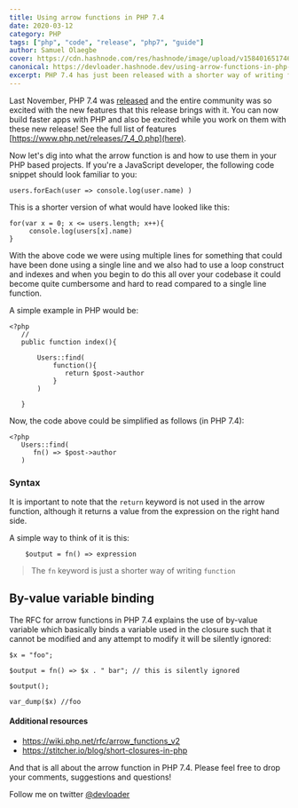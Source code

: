 ```yaml
---
title: Using arrow functions in PHP 7.4
date: 2020-03-12
category: PHP
tags: ["php", "code", "release", "php7", "guide"]
author: Samuel Olaegbe
cover: https://cdn.hashnode.com/res/hashnode/image/upload/v1584016517463/CJQ1Az-nt.png
canonical: https://devloader.hashnode.dev/using-arrow-functions-in-php-74-ck7oqwvor00jf64s1hdfr63ig
excerpt: PHP 7.4 has just been released with a shorter way of writing functions using the same arrow convention in languages like Javascript 
---
```

Last November, PHP 7.4 was [released](https://www.php.net/releases/7_4_0.php) and the entire community was so excited with the new features that this release brings with it. You can now build faster apps with PHP and also be excited while you work on them with these new release! See the full list of features [https://www.php.net/releases/7_4_0.php](here).

Now let's dig into what the arrow function is and how to use them in your PHP based projects. If you're a JavaScript developer, the following code snippet should look familiar to you:

````
users.forEach(user => console.log(user.name) )
````

This is a shorter version of what would have looked like this:

````
for(var x = 0; x <= users.length; x++){
     console.log(users[x].name)
}
````

With the above code we were using multiple lines for something that could have been done using a single line and we also had to use a loop construct and indexes and when you begin to do this all over your codebase it could become  quite cumbersome and hard to read compared to a single line function.

A simple example in PHP would be:

````
<?php
   //
   public function index(){

       Users::find(
           function(){
              return $post->author 
           }
       )

   }
````

Now, the code above could be simplified as follows (in PHP 7.4):

````
<?php
   Users::find(
      fn() => $post->author
   )
````

### Syntax
It is important to note that the `return` keyword is not used in the arrow function, although it returns a value from the expression on the right hand side.

A simple way to think of it is this:
````
    $output = fn() => expression
````

> The `fn` keyword is just a shorter way of writing `function`


## By-value variable binding
The RFC for arrow functions in PHP 7.4 explains the use of by-value variable which basically binds a variable used in the closure such that it cannot be modified and any attempt to modify it will be silently ignored:

````
$x = "foo";

$output = fn() => $x . " bar"; // this is silently ignored

$output();

var_dump($x) //foo
````


#### Additional resources
* https://wiki.php.net/rfc/arrow_functions_v2
* https://stitcher.io/blog/short-closures-in-php


And that is all about the arrow function in PHP 7.4. Please feel free to drop your comments, suggestions and questions! 

Follow me on twitter [@devloader](https://twitter.com/devloader)
